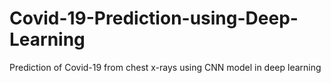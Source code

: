 # Covid-19-Prediction-using-Deep-Learning
Prediction of Covid-19 from chest x-rays using CNN model in deep learning
